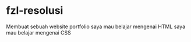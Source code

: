 # fzl-resolusi
Membuat sebuah website portfolio
saya mau belajar mengenai HTML
saya mau belajar mengenai CSS
